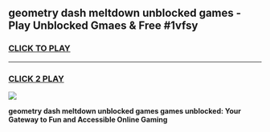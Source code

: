 
## geometry dash meltdown unblocked games - Play Unblocked Gmaes & Free #1vfsy
<h3>
<a href="https://premium.freeplayer.one?title=geometry_dash_meltdown_unblocked_games&ref=01M">CLICK TO PLAY</a></h3>
<hr>

<h3>
<a href="https://premium.freeplayer.one?title=geometry_dash_meltdown_unblocked_games&ref=01M">CLICK 2 PLAY</a>
  
</h3>

<a href="https://premium.freeplayer.one?title=geometry_dash_meltdown_unblocked_games&ref=01M"><img src="https://clearcache.store/games.png"></a>


**geometry dash meltdown unblocked games games unblocked: Your Gateway to Fun and Accessible Online Gaming**
